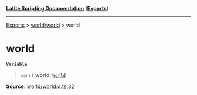[**Latite Scripting Documentation**](../../README.md) ([**Exports**](../../exports.md))

---

[Exports](../../exports.md) > [world/world](../index.md) > world

# world

**`Variable`**

> `const` **world**: [`World`](../interfaces/interface.World.md)

**Source:** [world/world.d.ts:32](https://github.com/LatiteScripting/latitescripting.github.io/blob/796c413/definitions/world/world.d.ts#L32)
